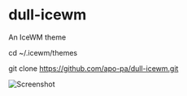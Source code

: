 # dull-icewm
An IceWM theme

cd ~/.icewm/themes

git clone https://github.com/apo-pa/dull-icewm.git

![Screenshot](https://raw.githubusercontent.com/apo-pa/dull-icewm/master/Screenshot.png)



